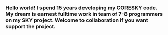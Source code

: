 ### Hello world! I spend 15 years developing my CORESKY code. My dream is earnest fulltime work in team of 7-8 programmers on my SKY project. Welcome to collaboration if you want support the project.
